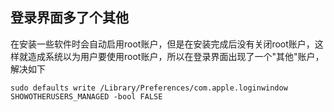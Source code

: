 ## 登录界面多了个其他
在安装一些软件时会自动启用root账户，但是在安装完成后没有关闭root账户，这样就造成系统以为用户要使用root账户，所以在登录界面出现了一个"其他"账户，解决如下
```
sudo defaults write /Library/Preferences/com.apple.loginwindow SHOWOTHERUSERS_MANAGED -bool FALSE
```